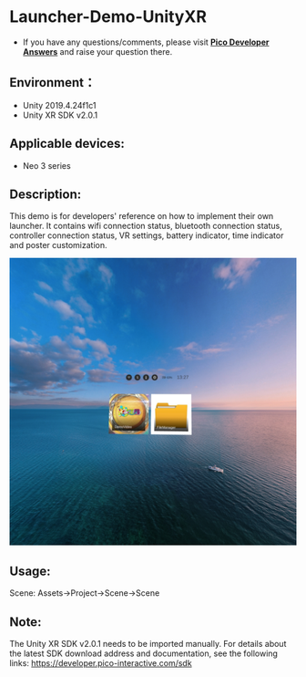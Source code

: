 # Launcher-Demo-UnityXR

- If you have any questions/comments, please visit [**Pico Developer Answers**](https://devanswers.pico-interactive.com/) and raise your question there.

## Environment：

- Unity 2019.4.24f1c1
- Unity XR SDK v2.0.1

## Applicable devices:

- Neo 3 series

## Description:

This demo is for developers' reference on how to implement their own launcher. It contains wifi connection status, bluetooth connection status, controller connection status, VR settings, battery indicator, time indicator and poster customization.

 <img src="./ReadMeScreenshot/1.jpeg"  width = "600"/>

## Usage:

Scene: Assets->Project->Scene->Scene

## Note:
The Unity XR SDK v2.0.1 needs to be imported manually. For details about the latest SDK download address and documentation, see the following links:
https://developer.pico-interactive.com/sdk

